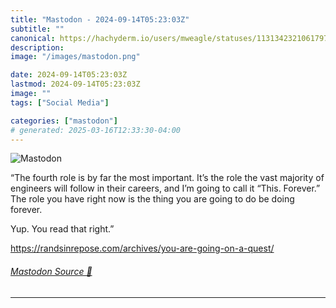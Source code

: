 ```yaml
---
title: "Mastodon - 2024-09-14T05:23:03Z"
subtitle: ""
canonical: https://hachyderm.io/users/mweagle/statuses/113134232106179752
description:
image: "/images/mastodon.png"

date: 2024-09-14T05:23:03Z
lastmod: 2024-09-14T05:23:03Z
image: ""
tags: ["Social Media"]

categories: ["mastodon"]
# generated: 2025-03-16T12:33:30-04:00
---
```

![Mastodon](/images/mastodon.png)

<p>“The fourth role is by far the most important. It’s the role the vast majority of engineers will follow in their careers, and I’m going to call it “This. Forever.” The role you have right now is the thing you are going to do be doing forever.</p><p>Yup. You read that right.”</p><p><a href="https://randsinrepose.com/archives/you-are-going-on-a-quest/" target="_blank" rel="nofollow noopener noreferrer" translate="no"><span class="invisible">https://</span><span class="ellipsis">randsinrepose.com/archives/you</span><span class="invisible">-are-going-on-a-quest/</span></a></p>


###### [Mastodon Source 🐘](https://hachyderm.io/@mweagle/113134232106179752)

___
